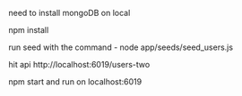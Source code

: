 need to install mongoDB on local

npm install

run seed with the command - node app/seeds/seed_users.js

hit api http://localhost:6019/users-two

npm start and run on localhost:6019
